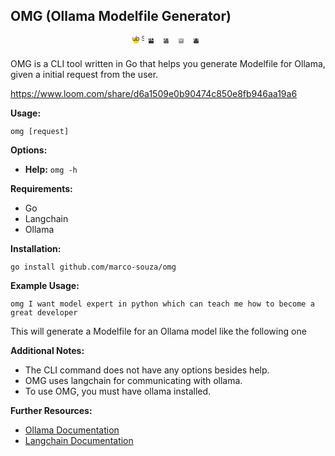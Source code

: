 ## OMG (Ollama Modelfile Generator)

<p align="center">
<svg width="20" height="20">
  <rect x="3" y="5" width="8" height="8" rx="1" fill="#ffd700" />
  <text x="10" y="9" font-size="10" text-anchor="middle" fill="#333">GitHub Stars</text>
</svg>
<svg width="20" height="20">
  <rect x="3" y="5" width="8" height="8" rx="1" fill="#333" />
  <text x="10" y="9" font-size="10" text-anchor="middle" fill="#fff">GitHub Code</text>
</svg>
<svg width="20" height="20">
  <rect x="3" y="5" width="8" height="8" rx="1" fill="#666" />
  <text x="10" y="9" font-size="10" text-anchor="middle" fill="#fff">GitHub License</text>
</svg>
<svg width="20" height="20">
  <rect x="3" y="5" width="8" height="8" rx="1" fill="#999" />
  <text x="10" y="9" font-size="10" text-anchor="middle" fill="#fff">GitHub Issues</text>
</svg>
<svg width="20" height="20">
  <rect x="3" y="5" width="8" height="8" rx="1" fill="#444" />
  <text x="10" y="9" font-size="10" text-anchor="middle" fill="#fff">GitHub Projects</text>
</svg>
</p>

OMG is a CLI tool written in Go that helps you generate Modelfile for Ollama, given a initial request from the user.

https://www.loom.com/share/d6a1509e0b90474c850e8fb946aa19a6

**Usage:**

```
omg [request]
```

**Options:**

- **Help:** `omg -h`

**Requirements:**

- Go
- Langchain
- Ollama

**Installation:**

```
go install github.com/marco-souza/omg
```

**Example Usage:**

```
omg I want model expert in python which can teach me how to become a great developer
```

This will generate a Modelfile for an Ollama model like the following one

**Additional Notes:**

- The CLI command does not have any options besides help.
- OMG uses langchain for communicating with ollama.
- To use OMG, you must have ollama installed.

**Further Resources:**

- [Ollama Documentation](/docs)
- [Langchain Documentation](/langchain)

